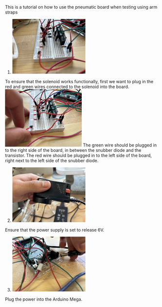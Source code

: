 This is a tutorial on how to use the pneumatic board when testing using arm straps
1. <img src="circuit.jpeg" alt="step 1" width="50%" height=auto>
To ensure that the solenoid works functionally, first we want to plug in the red and green wires connected to the solenoid into the board. 
<img src="circuitwire.jpeg" alt="step 1" width="50%" height=auto>
The green wire should be plugged in to the right side of the board, in between the snubber diode and the transistor. The red wire should be plugged in to the left side of the board, right next to the left side of the snubber diode. 

2. <img src="powersupply.jpeg" alt="step 2" width="50%" height=auto>
Ensure that the power supply is set to release 6V. 

3. <img src="power.jpeg" alt="step 3" width="50%" height=auto>
Plug the power into the Arduino Mega.

